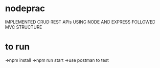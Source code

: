 # nodeprac
IMPLEMENTED CRUD REST APIs USING NODE AND EXPRESS
FOLLOWED MVC STRUCTURE

# to run
->npm install
->npm run start
->use postman to test
